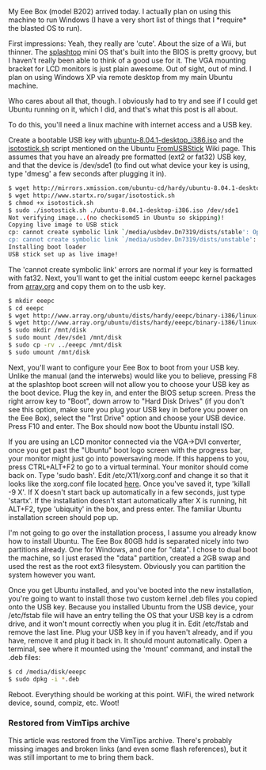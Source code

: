 <!-- :metadata:

title: Getting Ubuntu to work on your Eee Box
tags: Linux, Gadgets
publishedAt: 2008-09-25T01:00:44-07:00
summary:

My Eee Box (model B202) arrived today.  I actually plan on using this
machine to run Windows (I have a very short list of things that I *require* the
blasted OS to run)...

-->

<p>My Eee Box (model B202) arrived today.  I actually plan on using this
machine to run Windows (I have a very short list of things that I *require* the
blasted OS to run).</p>

<p>First impressions:  Yeah, they really are 'cute'.  About the size of a Wii,
but thinner.  The <a href='http://splashtop.com'>splashtop</a> mini OS that's
built into the BIOS is pretty groovy, but I haven't really been able to think
of a good use for it.  The VGA mounting bracket for LCD monitors is just plain
awesome.  Out of sight, out of mind.  I plan on using Windows XP via remote
desktop from my main Ubuntu machine.</p>

<p>Who cares about all that, though.  I obviously had to try and see if I could
get Ubuntu running on it, which I did, and that's what this post is all
about.</p>

<p>To do this, you'll need a linux machine with internet access and a USB
key.</b>

<p>Create a bootable USB key with <a
href='http://mirrors.xmission.com/ubuntu-cd/hardy/ubuntu-8.04.1-desktop-i386.iso'>ubuntu-8.04.1-desktop_i386.iso</a>
and the <a href='http://www.startx.ro/sugar/isotostick.sh'>isotostick.sh</a>
script mentioned on the Ubuntu <a
href='https://help.ubuntu.com/community/Installation/FromUSBStick'>FromUSBStick</a>
Wiki page.  This assumes that you have an already pre formatted (ext2 or fat32)
USB key, and that the device is /dev/sde1 (to find out what device your key is
using, type 'dmesg' a few seconds after plugging it in).
</p>

```bash
$ wget http://mirrors.xmission.com/ubuntu-cd/hardy/ubuntu-8.04.1-desktop-i386.iso
$ wget http://www.startx.ro/sugar/isotostick.sh
$ chmod +x isotostick.sh
$ sudo ./isotostick.sh ./ubuntu-8.04.1-desktop-i386.iso /dev/sde1
Not verifying image...(no checkisomd5 in Ubuntu so skipping)!
Copying live image to USB stick
cp: cannot create symbolic link `/media/usbdev.Dn7319/dists/stable': Operation not permitted
cp: cannot create symbolic link `/media/usbdev.Dn7319/dists/unstable': Operation not permitted
Installing boot loader
USB stick set up as live image!
```

<p>
The 'cannot create symbolic link' errors are normal if your key is formatted
with fat32.  Next, you'll want to get the initial custom eeepc kernel packages
from <a href='http://array.org/ubuntu'>array.org</a> and copy them on to the
usb key.</p>

```bash
$ mkdir eeepc
$ cd eeepc
$ wget http://www.array.org/ubuntu/dists/hardy/eeepc/binary-i386/linux-image-2.6.24-21-eeepc_2.6.24-21.39eeepc1_i386.deb
$ wget http://www.array.org/ubuntu/dists/hardy/eeepc/binary-i386/linux-ubuntu-modules-2.6.24-21-eeepc_2.6.24-21.30eeepc5_i386.deb
$ sudo mkdir /mnt/disk
$ sudo mount /dev/sde1 /mnt/disk
$ sudo cp -rv ../eeepc /mnt/disk
$ sudo umount /mnt/disk
```

<p>Next, you'll want to configure your Eee Box to boot from your USB key.
Unlike the manual (and the interwebs) would like you to believe, pressing F8 at
the splashtop boot screen will not allow you to choose your USB key as the boot
device.  Plug the key in, and enter the BIOS setup screen.  Press the right
arrow key to "Boot", down arrow to "Hard Disk Drives" (if you don't see this
option, make sure you plug your USB key in before you power on the Eee Box),
select the "1rst Drive" option and choose your USB device.  Press F10 and
enter.  The Box should now boot the Ubuntu install ISO.</p>

<p>If you are using an LCD monitor connected via the VGA->DVI converter, once
you get past the "Ubuntu" boot logo screen with the progress bar, your monitor
might just go into powersaving mode.  If this happens to you, press CTRL+ALT+F2
to go to a virtual terminal.  Your monitor should come back on.  Type 'sudo
bash'. Edit /etc/X11/xorg.conf and change it so that it looks like the
xorg.conf file located <a
href='http://www.vimtips.org/media/files/xorgeeebox.conf.txt'>here</a>.  Once
you've saved it, type 'killall -9 X'. If X doesn't start back up automatically
in a few seconds, just type 'startx'.  If the installation doesn't start
automatically after X is running, hit ALT+F2, type 'ubiquity' in the box, and
press enter.  The familiar Ubuntu installation screen should pop up.</p>

<p>I'm not going to go over the installation process, I assume you already know
how to install Ubuntu.  The Eee Box 80GB hdd is separated nicely into two
partitions already.  One for Windows, and one for "data".  I chose to dual boot
the machine, so I just erased the "data" partition, created a 2GB swap and used
the rest as the root ext3 filesystem.  Obviously you can partition the system
however you want.</p>

<p>Once you get Ubuntu installed, and you've booted into the new installation,
you're going to want to install those two custom kernel .deb files you copied
onto the USB key.  Because you installed Ubuntu from the USB device, your
/etc/fstab file will have an entry telling the OS that your USB key is a cdrom
drive, and it won't mount correctly when you plug it in.  Edit /etc/fstab and
remove the last line.  Plug your USB key in if you haven't already, and if you
have, remove it and plug it back in.  It should mount automatically.  Open a
terminal, see where it mounted using the 'mount' command, and install the .deb
files:</p>

```bash
$ cd /media/disk/eeepc
$ sudo dpkg -i *.deb
```

<p>Reboot.  Everything should be working at this point.  WiFi, the wired
network device, sound, compiz, etc.  Woot!</p>

<div class="restored-from-archive">
  <h3>Restored from VimTips archive</h3>
  <p>
  This article was restored from the VimTips archive. There's probably
  missing images and broken links (and even some flash references), but it
  was still important to me to bring them back.
  </p>
</div>
